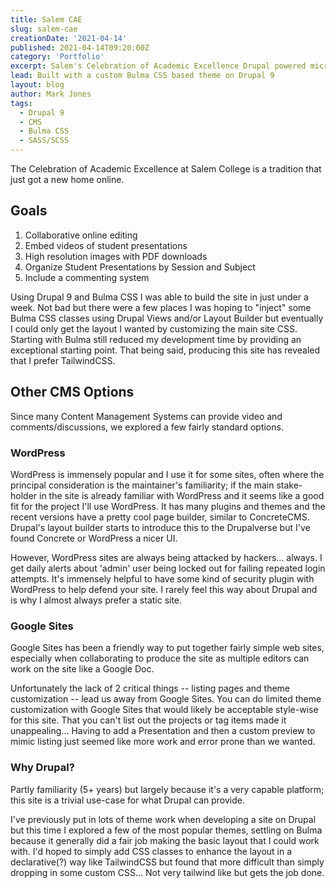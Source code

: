 ```yaml
---
title: Salem CAE
slug: salem-cae
creationDate: '2021-04-14'
published: 2021-04-14T09:20:00Z
category: 'Portfolio'
excerpt: Salem's Celebration of Academic Excellence Drupal powered micro site
lead: Built with a custom Bulma CSS based theme on Drupal 9
layout: blog
author: Mark Jones
tags:
  - Drupal 9
  - CMS
  - Bulma CSS
  - SASS/SCSS
---
```

The Celebration of Academic Excellence at Salem College is a tradition that just got a new home online. 

## Goals

1. Collaborative online editing
1. Embed videos of student presentations
1. High resolution images with PDF downloads
1. Organize Student Presentations by Session and Subject
1. Include a commenting system

Using Drupal 9 and Bulma CSS I was able to build the site in just under a week. Not bad but there were a few places I was hoping to "inject" some Bulma CSS classes using Drupal Views and/or Layout Builder but eventually I could only get the layout I wanted by customizing the main site CSS. Starting with Bulma still reduced my development time by providing an exceptional starting point. That being said, producing this site has revealed that I prefer TailwindCSS.

## Other CMS Options

Since many Content Management Systems can provide video and comments/discussions, we explored a few fairly standard options.

### WordPress

WordPress is immensely popular and I use it for some sites, often where the principal consideration is the maintainer's familiarity; if the main stake-holder in the site is already familiar with WordPress and it seems like a good fit for the project I'll use WordPress. It has many plugins and themes and the recent versions have a pretty cool page builder, similar to ConcreteCMS. Drupal's layout builder starts to introduce this to the Drupalverse but I've found Concrete or WordPress a nicer UI.

However, WordPress sites are always being attacked by hackers... always. I get daily alerts about 'admin' user being locked out for failing repeated login attempts. It's immensely helpful to have some kind of security plugin with WordPress to help defend your site. I rarely feel this way about Drupal and is why I almost always prefer a static site.

### Google Sites

Google Sites has been a friendly way to put together fairly simple web sites, especially when collaborating to produce the site as multiple editors can work on the site like a Google Doc.

Unfortunately the lack of 2 critical things -- listing pages and theme customization -- lead us away from Google Sites. You can do limited theme customization with Google Sites that would likely be acceptable style-wise for this site. That you can't list out the projects or tag items made it unappealing... Having to add a Presentation and then a custom preview to mimic listing just seemed like more work and error prone than we wanted.

### Why Drupal?

Partly familiarity (5+ years) but largely because it's a very capable platform; this site is a trivial use-case for what Drupal can provide.

I've previously put in lots of theme work when developing a site on Drupal but this time I explored a few of the most popular themes, settling on Bulma because it generally did a fair job making the basic layout that I could work with. I'd hoped to simply add CSS classes to enhance the layout in a declarative(?) way like TailwindCSS but found that more difficult than simply dropping in some custom CSS... Not very tailwind like but gets the job done. 